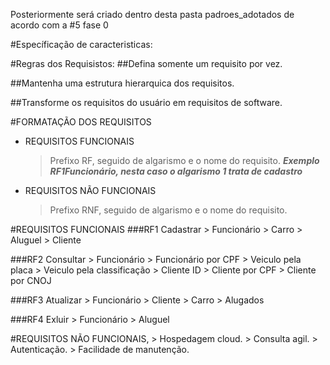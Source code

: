 Posteriormente será criado dentro desta pasta padroes_adotados de acordo com a #5 fase 0

#Específicação de caracteristicas:


#Regras dos Requisistos:
##Defina somente um requisito por vez.

##Mantenha uma estrutura hierarquica dos requisitos.

##Transforme os requisitos do usuário em requisitos de software.

#FORMATAÇÃO DOS REQUISITOS
 - REQUISITOS FUNCIONAIS
    > Prefixo RF, seguido de algarismo e o nome do requisito. ***Exemplo RF1Funcionário, nesta caso o algarismo 1 trata de
    > cadastro***
 - REQUISITOS NÃO FUNCIONAIS
    > Prefixo RNF, seguido de algarismo  e o nome do requisito.

#REQUISITOS FUNCIONAIS
###RF1 Cadastrar
    > Funcionário
    > Carro 
    > Aluguel 
    > Cliente

###RF2 Consultar
    > Funcionário
    > Funcionário por CPF
    > Veiculo pela placa 
    > Veiculo pela classificação 
    > Cliente ID
    > Cliente por CPF
    > Cliente por CNOJ 

###RF3 Atualizar
    > Funcionário
    > Cliente
    > Carro 
    > Alugados

###RF4 Exluir
    > Funcionário
    > Aluguel 

#REQUISITOS NÃO FUNCIONAIS,
    > Hospedagem cloud.
    > Consulta agil.
    > Autenticação.
    > Facilidade de manutenção.
